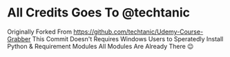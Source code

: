 # All Credits Goes To @techtanic
Originally Forked From https://github.com/techtanic/Udemy-Course-Grabber
This Commit Doesn't Requires Windows Users to Speratedly Install Python & Requirement Modules 
All Modules Are Already There :wink:

